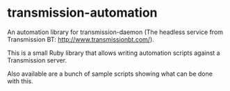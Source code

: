 transmission-automation
=======================

An automation library for transmission-daemon (The headless service from Transmission BT: http://www.transmissionbt.com/).

This is a small Ruby library that allows writing automation scripts against a Transmission server. 

Also available are a bunch of sample scripts showing what can be done with this.

